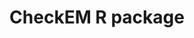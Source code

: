 ---
title: "CheckEM R package"
image: /assets/images/sops/bruv.jpg
external_url: https://globalarchivemanual.github.io/CheckEM/
share: false
related: false
---
